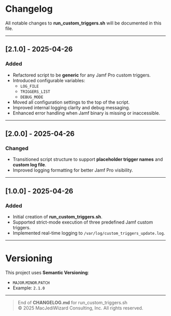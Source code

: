 # Changelog

All notable changes to **run_custom_triggers.sh** will be documented in this file.

---

## [2.1.0] - 2025-04-26
### Added
- Refactored script to be **generic** for any Jamf Pro custom triggers.
- Introduced configurable variables:
  - `LOG_FILE`
  - `TRIGGERS_LIST`
  - `DEBUG_MODE`
- Moved all configuration settings to the top of the script.
- Improved internal logging clarity and debug messaging.
- Enhanced error handling when Jamf binary is missing or inaccessible.

---

## [2.0.0] - 2025-04-26
### Changed
- Transitioned script structure to support **placeholder trigger names** and **custom log file**.
- Improved logging formatting for better Jamf Pro visibility.

---

## [1.0.0] - 2025-04-26
### Added
- Initial creation of **run_custom_triggers.sh**.
- Supported strict-mode execution of three predefined Jamf custom triggers.
- Implemented real-time logging to `/var/log/custom_triggers_update.log`.

---

# Versioning

This project uses **Semantic Versioning**:

- `MAJOR`.`MINOR`.`PATCH`
- Example: `2.1.0`

---

> End of **CHANGELOG.md** for run_custom_triggers.sh  
> © 2025 MacJediWizard Consulting, Inc. All rights reserved.